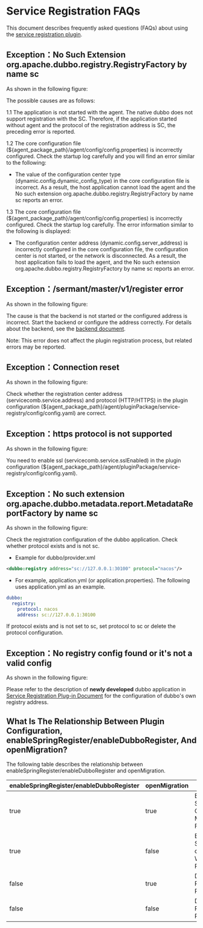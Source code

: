 # Service Registration FAQs

This document describes frequently asked questions (FAQs) about using the [service registration plugin](https://github.com/huaweicloud/Sermant/tree/develop/sermant-plugins/sermant-service-registry).

## Exception：No Such Extension org.apache.dubbo.registry.RegistryFactory by name sc

As shown in the following figure:

<MyImage src="/docs-img/registry-faq-1.png"/>

The possible causes are as follows:

1.1 The application is not started with the agent. The native dubbo does not support registration with the SC. Therefore, if the application started without agent and the protocol of the registration address is SC, the preceding error is reported.

1.2 The core configuration file (${agent_package_path}/agent/config/config.properties) is incorrectly configured. Check the startup log carefully and you will find an error similar to the following:

<MyImage src="/docs-img/registry-faq-2.png"/>

- The value of the configuration center type (dynamic.config.dynamic_config_type) in the core configuration file is incorrect. As a result, the host application cannot load the agent and the No such extension org.apache.dubbo.registry.RegistryFactory by name sc reports an error.

1.3 The core configuration file (${agent_package_path}/agent/config/config.properties) is incorrectly configured. Check the startup log carefully. The error information similar to the following is displayed:

<MyImage src="/docs-img/registry-faq-3.png"/>

- The configuration center address (dynamic.config.server_address) is incorrectly configured in the core configuration file, the configuration center is not started, or the network is disconnected. As a result, the host application fails to load the agent, and the No such extension org.apache.dubbo.registry.RegistryFactory by name sc reports an error.

## Exception：/sermant/master/v1/register error

As shown in the following figure:

<MyImage src="/docs-img/registry-faq-4.png"/>

The cause is that the backend is not started or the configured address is incorrect. Start the backend or configure the address correctly. For details about the backend, see the [backend document](..//user-guide/backend.md).

Note: This error does not affect the plugin registration process, but related errors may be reported.

## Exception：Connection reset

As shown in the following figure:

<MyImage src="/docs-img/registry-faq-5.png"/>

Check whether the registration center address (servicecomb.service.address) and protocol (HTTP/HTTPS) in the plugin configuration (${agent_package_path}/agent/pluginPackage/service-registry/config/config.yaml) are correct.

## Exception：https protocol is not supported

As shown in the following figure:

<MyImage src="/docs-img/registry-faq-6.png"/>

You need to enable ssl (servicecomb.service.sslEnabled) in the plugin configuration (${agent_package_path}/agent/pluginPackage/service-registry/config/config.yaml).

## Exception：No such extension org.apache.dubbo.metadata.report.MetadataReportFactory by name sc

As shown in the following figure:

<MyImage src="/docs-img/registry-faq-7.png"/>

Check the registration configuration of the dubbo application. Check whether protocol exists and is not sc.

- Example for dubbo/provider.xml

```xml
<dubbo:registry address="sc://127.0.0.1:30100" protocol="nacos"/>
```

- For example, application.yml (or application.properties). The following uses application.yml as an example.
```yml
dubbo:
  registry:
    protocol: nacos
    address: sc://127.0.0.1:30100
```

If protocol exists and is not set to sc, set protocol to sc or delete the protocol configuration.

## Exception：No registry config found or it's not a valid config

As shown in the following figure:

<MyImage src="/docs-img/registry-faq-8.png"/>

Please refer to the description of **newly developed** dubbo application in [Service Registration Plug-in Document](../plugin/service-registry.md#supported-versions-and-limitations) for the configuration of dubbo's own registry address.

## What Is The Relationship Between Plugin Configuration, enableSpringRegister/enableDubboRegister, And openMigration?

The following table describes the relationship between enableSpringRegister/enableDubboRegister and openMigration.

|enableSpringRegister/enableDubboRegister|openMigration|effect|
|---|---|---|
|true|true|Enabling the Spring Cloud/Dubbo Migration Function|
|true|false|Enable Spring cloud/Dubbo With SC Registration|
|false|true|Disabling the Registration Plugin|
|false|false|Disabling the Registration Plugin|